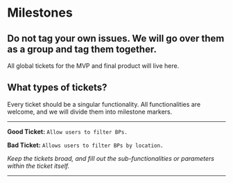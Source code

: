 # Milestones

## Do not tag your own issues. We will go over them as a group and tag them together.

All global tickets for the MVP and final product will live here.

## What types of tickets?

Every ticket should be a singular functionality. All functionalities are welcome, and we will divide them into milestone markers.

-------

**Good Ticket:** `Allow users to filter BPs.`

**Bad Ticket:** `Allows users to filter BPs by location.`

*Keep the tickets broad, and fill out the sub-functionalities or parameters within the ticket itself.*

-------
